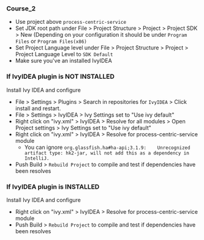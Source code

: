 

### Course_2 ###
  * Use project above `process-centric-service`
  * Set JDK root path under File > Project Structure > Project > Project SDK > New (Depending on your configuration it should be under 
 `Program Files` or `Program Files(x86)` 
  * Set Project Language level under File > Project Structure > Project > Project Language Level to `SDK Default`
  * Make sure you've an installed IvyIDEA
   
### If IvyIDEA plugin is NOT INSTALLED ###
Install Ivy IDEA and configure
 * File > Settings > Plugins > Search in repositories for `IvyIDEA` > Click install and restart.
 * File > Settings > IvyIDEA > Ivy Settings set to "Use ivy default"
 * Right click on "ivy.xml" > IvyIDEA > Resolve for all modules > Open Project settings > Ivy Settings set to "Use ivy default"
 * Right click on "ivy.xml" > IvyIDEA > Resolve for process-centric-service module 
    * You can ignore `org.glassfish.ha#ha-api;3.1.9:	Unrecognized artifact type: hk2-jar, will not add this as a dependency in IntelliJ.`
 * Push Build > `Rebuild Project` to compile and test if dependencies have been resolves


### If IvyIDEA plugin is INSTALLED ###
Install Ivy IDEA and configure
 * Right click on "ivy.xml" > IvyIDEA > Resolve for process-centric-service module 
 * Push Build > `Rebuild Project` to compile and test if dependencies have been resolves

